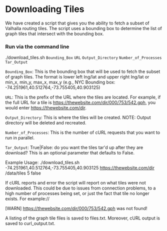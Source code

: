 # Downloading Tiles

We have created a script that gives you the ability to fetch a subset of Valhalla routing tiles.  The script uses a bounding box to determine the list of graph tiles that intersect with the bounding box.

### Run via the command line

./download_tiles.sh `Bounding_Box` `URL` `Output_Directory` `Number_of_Processes` `Tar_Output`

`Bounding_Box`:  This is the bounding box that will be used to fetch the subset of graph tiles.  The format is lower left lng/lat and upper right lng/lat or min_x, min_y, max_x, max_y (e.g., NYC Bounding box:  -74.251961,40.512764,-73.755405,40.903125)

`URL`:  This is the prefix of the URL where the tiles are located.  For example, if the full URL for a tile is https://thewebsite.com/dir/000/753/542.gph, you would enter https://thewebsite.com/dir.

`Output_Directory`:  This is where the tiles will be created.  NOTE: Output directory will be deleted and recreated.

`Number_of_Processes`:  This is the number of cURL requests that you want to run in parallel.

`Tar_Output`:  True|False: do you want the tiles tar'd up after they are download? This is an optional parameter that defaults to False.  

Example Usage: ./download_tiles.sh -74.251961,40.512764,-73.755405,40.903125 https://thewebsite.com/dir /data/tiles 5 false

If cURL reports and error the script will report on what tiles were not downloaded.  This could be due to issues from connection problems, to a high number of processes being set, or just the fact that tile no longer exists.  For example://

[WARN] https://thewebsite.com/dir/000/753/542.gph was not found!

A listing of the graph tile files is saved to files.txt.  Moreover, cURL output is saved to curl_output.txt.

